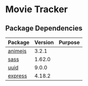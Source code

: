 # Movie Tracker


<!-- (table might look a bit strange if not rendered in markdown) -->
## Package Dependencies
| Package  | Version | Purpose |
| -------- | ------- | --------|
| [animejs](https://www.npmjs.com/package/animejs) | 3.2.1  |  | 
| [sass](https://www.npmjs.com/package/sass)  | 1.62.0 |  |
| [uuid](https://www.npmjs.com/package/uuid)  | 9.0.0  |
| [express](https://www.npmjs.com/package/express) | 4.18.2 |